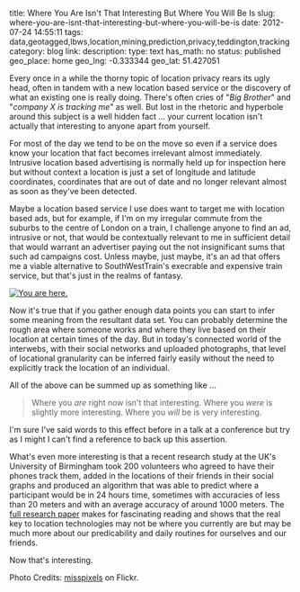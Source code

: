 title: Where You Are Isn't That Interesting But Where You Will Be Is
slug: where-you-are-isnt-that-interesting-but-where-you-will-be-is
date: 2012-07-24 14:55:11
tags: data,geotagged,lbws,location,mining,prediction,privacy,teddington,tracking
category: blog
link: 
description: 
type: text
has_math: no
status: published
geo_place: home
geo_lng: -0.333344
geo_lat: 51.427051

Every once in a while the thorny topic of location privacy rears its ugly head, often in tandem with a new location based service or the discovery of what an existing one is really doing. There's often cries of "*Big Brother*" and "*company X is tracking me*" as well. But lost in the rhetoric and hyperbole around this subject is a well hidden fact ... your current location isn't actually that interesting to anyone apart from yourself.

For most of the day we tend to be on the move so even if a service does know your location that fact becomes irrelevant almost immediately. Intrusive location based advertising is normally held up for inspection here but without context a location is just a set of longitude and latitude coordinates, coordinates that are out of date and no longer relevant almost as soon as they've been detected.

Maybe a location based service I use does want to target me with location based ads, but for example, if I'm on my irregular commute from the suburbs to the centre of London on a train, I challenge anyone to find an ad, intrusive or not, that would be contextually relevant to me in sufficient detail that would warrant an advertiser paying out the not insignificant sums that such ad campaigns cost. Unless maybe, just maybe, it's an ad that offers me a viable alternative to SouthWestTrain's execrable and expensive train service, but that's just in the realms of fantasy.

<!-- TEASER_END -->

[![You are here.](http://farm7.staticflickr.com/6065/6139554835_377a521ce7.jpg)](http://www.flickr.com/photos/misspixels/6139554835/ "You are here. by misspixels, on Flickr")

Now it's true that if you gather enough data points you can start to infer some meaning from the resultant data set. You can probably determine the rough area where someone works and where they live based on their location at certain times of the day. But in today's connected world of the interwebs, with their social networks and uploaded photographs, that level of locational granularity can be inferred fairly easily without the need to explicitly track the location of an individual.

All of the above can be summed up as something like ... 




> Where you *are* right now isn't that interesting. Where you *were* is slightly more interesting. Where you *will* be is very interesting.



I'm sure I've said words to this effect before in a talk at a conference but try as I might I can't find a reference to back up this assertion.

What's even more interesting is that a recent research study at the UK's University of Birmingham took 200 volunteers who agreed to have their phones track them, added in the locations of their friends in their social graphs and produced an algorithm that was able to predict where a participant would be in 24 hours time, sometimes with accuracies of less than 20 meters and with an average accuracy of around 1000 meters. The [full research paper](http://research.nokia.com/files/public/mdc-final306_dedomenico.pdf "http://research.nokia.com/files/public/mdc-final306_dedomenico.pdf") makes for fascinating reading and shows that the real key to location technologies may not be where you currently are but may be much more about our predicability and daily routines for ourselves and our friends.

Now that's interesting.

Photo Credits: [misspixels](http://www.flickr.com/photos/misspixels/6139554835/ "http://www.flickr.com/photos/misspixels/6139554835/") on Flickr.



